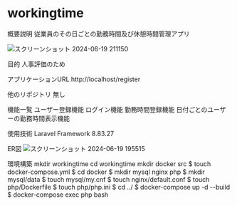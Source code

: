 # workingtime

概要説明
従業員のその日ごとの勤務時間及び休憩時間管理アプリ

![スクリーンショット 2024-06-19 211150](https://github.com/arakawa887/workingtime/assets/144455733/1e5b45f8-907a-4323-a9b5-f68229df5de2)

目的
人事評価のため

アプリケーションURL
http://localhost/register

他のリポジトリ
無し

機能一覧
ユーザー登録機能
ログイン機能
勤務時間登録機能
日付ごとのユーザーの勤務時間表示機能

使用技術
Laravel Framework 8.83.27

ER図
![スクリーンショット 2024-06-19 195515](https://github.com/arakawa887/workingtime/assets/144455733/d27d5c4d-4e91-48ee-8117-296c30f4a82d)


環境構築
mkdir workingtime
cd workingtime
mkdir docker src
$ touch docker-compose.yml
$ cd docker
$ mkdir mysql nginx php
$ mkdir mysql/data
$ touch mysql/my.cnf
$ touch nginx/default.conf
$ touch php/Dockerfile
$ touch php/php.ini
$ cd ../
$ docker-compose up -d --build
$ docker-compose exec php bash
